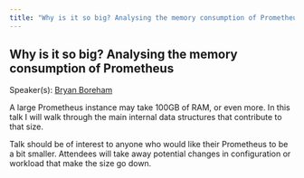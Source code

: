 ```yaml
---
title: "Why is it so big? Analysing the memory consumption of Prometheus"
---
```


## Why is it so big? Analysing the memory consumption of Prometheus

Speaker(s): [Bryan Boreham](../../speakers/bryan-boreham)

A large Prometheus instance may take 100GB of RAM, or even more.
In this talk I will walk through the main internal data structures that contribute to that size.

Talk should be of interest to anyone who would like their Prometheus to be a bit smaller.
Attendees will take away potential changes in configuration or workload that make the size go down.

